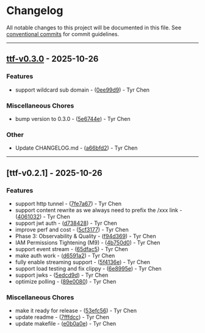 # Changelog

All notable changes to this project will be documented in this file. See [conventional commits](https://www.conventionalcommits.org/) for commit guidelines.

---
## [ttf-v0.3.0](https://github.com/compare/ttf-v0.2.1..ttf-v0.3.0) - 2025-10-26

### Features

- support wildcard sub domain - ([0ee99d9](https://github.com/commit/0ee99d9c6d572e8137d403627961dfee67b2345d)) - Tyr Chen

### Miscellaneous Chores

- bump version to 0.3.0 - ([5e6744e](https://github.com/commit/5e6744ecc8e6020daa1e9eb2eb96a3e467f85899)) - Tyr Chen

### Other

- Update CHANGELOG.md - ([a66bfd2](https://github.com/commit/a66bfd2fe44063f9209a7fc925f3b77a158c5c44)) - Tyr Chen

---
## [ttf-v0.2.1] - 2025-10-26

### Features

- support http tunnel - ([7fe7a67](https://github.com/commit/7fe7a67e40713d5fef54dbefa32ee50645ec13a2)) - Tyr Chen
- support content rewrite as we always need to prefix the /xxx link - ([4061032](https://github.com/commit/4061032f3efc23b1b0be6edba077bf36d211665d)) - Tyr Chen
- support jwt auth - ([d738428](https://github.com/commit/d73842849836faaf113e8886704a4824fbeb48f6)) - Tyr Chen
- improve perf and cost - ([5cf3177](https://github.com/commit/5cf31778536e22554709333f7be4d7673757b825)) - Tyr Chen
- Phase 3: Observability & Quality - ([f94d369](https://github.com/commit/f94d369f30585dad3fd13189c970c5b69cae2100)) - Tyr Chen
- IAM Permissions Tightening (M9) - ([4b750d0](https://github.com/commit/4b750d04d635333ae4314a8ad9a62a7323dd9fef)) - Tyr Chen
- support event stream - ([65dfac5](https://github.com/commit/65dfac5c95a269a26538e3c81f746d087504b141)) - Tyr Chen
- make auth work - ([d6591a2](https://github.com/commit/d6591a253f4a5cd11589c8ffaff15610b7ba95c9)) - Tyr Chen
- fully enable streaming support - ([5f4136e](https://github.com/commit/5f4136e21f0a602e72d590e260c9cdf2418d5fa8)) - Tyr Chen
- support load testing and fix clippy - ([6e8995e](https://github.com/commit/6e8995e3567c0643acc73c87775c33a9e54439c7)) - Tyr Chen
- support jwks - ([5edcd9d](https://github.com/commit/5edcd9d11145648c8de56913fc87bfb51ebb3cb5)) - Tyr Chen
- optimize polling - ([89e0080](https://github.com/commit/89e00802ec8d199080223254dffd88dacf3cd76a)) - Tyr Chen

### Miscellaneous Chores

- make it ready for release - ([53efc56](https://github.com/commit/53efc56e69afc6da5d9bc6f87ce409b5407a61c1)) - Tyr Chen
- update readme - ([7fffdcc](https://github.com/commit/7fffdcce27058d507625683a01956a542c553134)) - Tyr Chen
- update makefile - ([e0b0a0e](https://github.com/commit/e0b0a0e72d03bdee020e3fb73df1b0f3e8297121)) - Tyr Chen

<!-- generated by git-cliff -->
